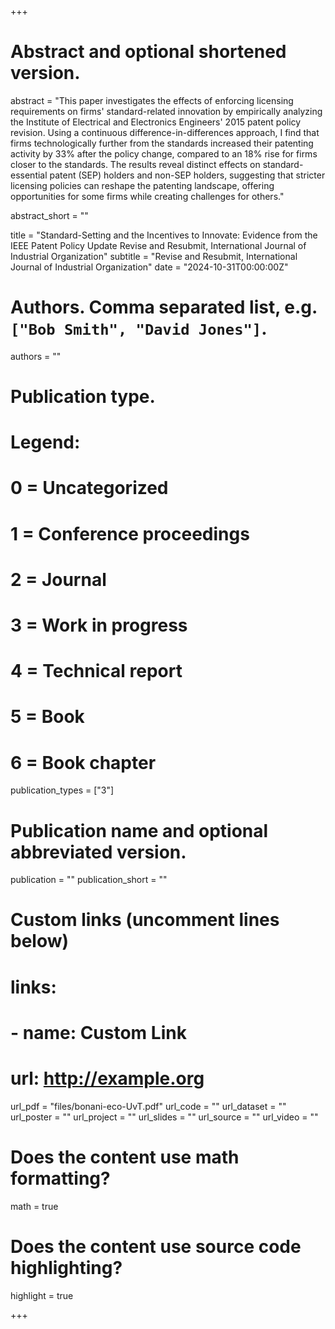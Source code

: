 +++
# Abstract and optional shortened version.
abstract = "This paper investigates the effects of enforcing licensing requirements on firms' standard-related innovation by empirically analyzing the Institute of Electrical and Electronics Engineers' 2015 patent policy revision. Using a continuous difference-in-differences approach, I find that firms technologically further from the standards increased their patenting activity by 33% after the policy change, compared to an 18% rise for firms closer to the standards. The results reveal distinct effects on standard-essential patent (SEP) holders and non-SEP holders, suggesting that stricter licensing policies can reshape the patenting landscape, offering opportunities for some firms while creating challenges for others."

abstract_short = ""

title = "Standard-Setting and the Incentives to Innovate: Evidence from the IEEE Patent Policy Update
Revise and Resubmit, International Journal of Industrial Organization"
subtitle = "Revise and Resubmit, International Journal of Industrial Organization"
date = "2024-10-31T00:00:00Z"

# Authors. Comma separated list, e.g. `["Bob Smith", "David Jones"]`.
authors = ""

# Publication type.
# Legend:
# 0 = Uncategorized
# 1 = Conference proceedings
# 2 = Journal
# 3 = Work in progress
# 4 = Technical report
# 5 = Book
# 6 = Book chapter
publication_types = ["3"]

# Publication name and optional abbreviated version.
publication = ""
publication_short = ""

# Custom links (uncomment lines below)
# links:
# - name: Custom Link
#   url: http://example.org

url_pdf = "files/bonani-eco-UvT.pdf"
url_code = ""
url_dataset = ""
url_poster = ""
url_project = ""
url_slides = ""
url_source = ""
url_video = ""

# Does the content use math formatting?
math = true

# Does the content use source code highlighting?
highlight = true


+++
